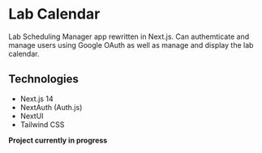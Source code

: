 # Lab Calendar

Lab Scheduling Manager app rewritten in Next.js. Can authemticate and manage users using Google OAuth
as well as manage and display the lab calendar.

## Technologies

- Next.js 14
- NextAuth (Auth.js)
- NextUI
- Tailwind CSS


**Project currently in progress**